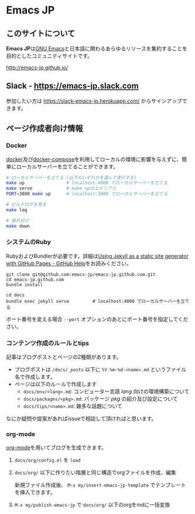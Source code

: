 # Emacs JP

## このサイトについて

**Emacs JP**は[GNU Emacs]と日本語に関わるあらゆるリソースを集約することを目的としたコミュニティサイトです。

<http://emacs-jp.github.io/>

[GNU Emacs]: https://www.gnu.org/software/emacs/

## Slack - <https://emacs-jp.slack.com>

参加したい方は https://slack-emacs-jp.herokuapp.com/ からサインアップできます。

## ページ作成者向け情報

### Docker

[docker](https://www.docker.com/)及び[docker-compose](https://docs.docker.com/compose/)を利用してローカルの環境に影響を与えずに、簡単にローカルサーバーを立てることができます。
```sh
# ローカルサーバーを立てる (以下のいずれかを選んで実行する)
make up                # localhost:4000 でローカルサーバーを立てる
make serve             # make upのエイリアス
PORT=3000 make up      # localhost:3000 でローカルサーバーを立てる

# ビルドログを見る
make log

# 後片付け
make down
```

### システムのRuby

RubyおよびBundlerが必要です。詳細は[Using Jekyll as a static site generator with GitHub Pages - GitHub Help](https://help.github.com/en/articles/using-jekyll-as-a-static-site-generator-with-github-pages)をお読みください。

```
git clone git@github.com:emacs-jp/emacs-jp.github.com.git
cd emacs-jp.github.com
bundle install

cd docs
bundle exec jekyll serve         # localhost:4000 でローカルサーバーを立てる
```

ポート番号を変える場合 `--port` オプションのあとにポート番号を指定してください。

### コンテンツ作成のルールとtips

記事はブログポストとページの2種類があります。
- ブログポストは `/docs/_posts` 以下に `%Y-%m-%d-<name>.md` というファイル名で作成します。
- ページは以下のルールで作成します
  - `docs/env/<lang>.md`: コンピューター言語 *lang* 向けの環境構築について
  - `docs/packages/<pkg>.md`: パッケージ *pkg* の紹介及び設定について
  - `docs/tips/<name>.md`: 雑多な話題について

なにか疑問や提案があればissueで相談して頂ければと思います。


### org-mode

[org-mode](https://orgmode.org/)を用いてブログを生成できます。

1. `docs/org/config.el` を `load`
2. `docs/org/` 以下に作りたい階層と同じ構造でorgファイルを作成、編集

   新規ファイル作成後、 `M-x my/insert-emacs-jp-template` でテンプレートを挿入できます。
3. `M-x my/publish-emacs-jp` で `docs/org/` 以下のorgをmdに一括変換
